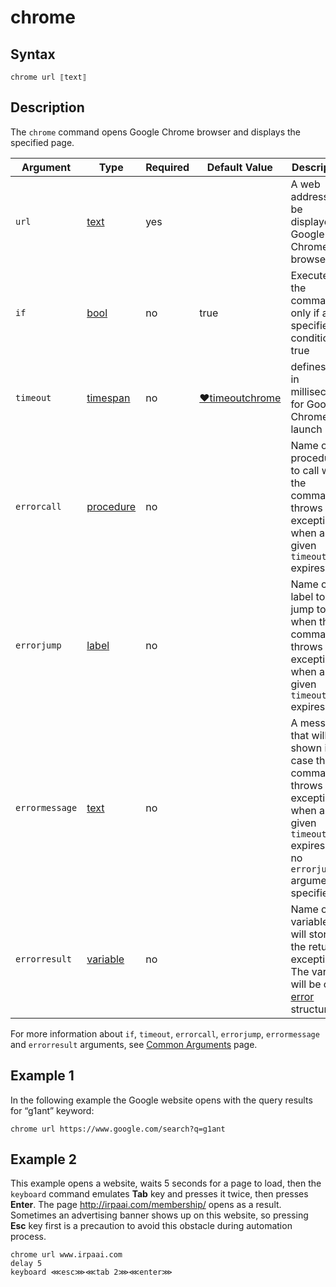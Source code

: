 # chrome

## Syntax

```G1ANT
chrome url ⟦text⟧
```

## Description

The `chrome` command opens Google Chrome browser and displays the specified page.

| Argument | Type | Required | Default Value | Description |
| -------- | ---- | -------- | ------------- | ----------- |
|`url`| [text](https://manual.g1ant.com/link/G1ANT.Language/G1ANT.Language/Structures/TextStructure.md) | yes| | A web address to be displayed in Google Chrome browser |
| `if`           | [bool](https://manual.g1ant.com/link/G1ANT.Language/G1ANT.Language/Structures/BooleanStructure.md) | no       | true                                                        | Executes the command only if a specified condition is true   |
|`timeout`| [timespan](https://manual.g1ant.com/link/G1ANT.Language/G1ANT.Language/Structures/TimeSpanStructure.md) | no       | [♥timeoutchrome](G1ANT.Language/G1ANT.Addon.Core/Variables/TimeoutCommandVariable.md) | defines time in milliseconds for Google Chrome to launch |
| `errorcall`    | [procedure](https://manual.g1ant.com/link/G1ANT.Language/G1ANT.Language/Structures/ProcedureStructure.md) | no       |                                                             | Name of a procedure to call when the command throws an exception or when a given `timeout` expires |
| `errorjump`    | [label](https://manual.g1ant.com/link/G1ANT.Language/G1ANT.Language/Structures/LabelStructure.md) | no       |                                                             | Name of the label to jump to when the command throws an exception or when a given `timeout` expires |
| `errormessage` | [text](https://manual.g1ant.com/link/G1ANT.Language/G1ANT.Language/Structures/TextStructure.md) | no       |                                                             | A message that will be shown in case the command throws an exception or when a given `timeout` expires, and no `errorjump` argument is specified |
| `errorresult`  | [variable](https://manual.g1ant.com/link/G1ANT.Language/G1ANT.Language/Structures/VariableStructure.md) | no       |                                                             | Name of a variable that will store the returned exception. The variable will be of [error](G1ANT.Language/G1ANT.Language/Structures/ErrorStructure.md) structure  |

For more information about `if`, `timeout`, `errorcall`, `errorjump`, `errormessage` and `errorresult` arguments, see [Common Arguments](https://manual.g1ant.com/link/G1ANT.Manual/appendices/common-arguments.md) page.

## Example 1

In the following example the Google website opens with the query results for “g1ant” keyword:

```G1ANT
chrome url https://www.google.com/search?q=g1ant
```

## Example 2

This example opens a website, waits 5 seconds for a page to load, then the `keyboard` command emulates **Tab** key and presses it twice, then presses **Enter**. The page http://irpaai.com/membership/ opens as a result. Sometimes an advertising banner shows up on this website, so pressing **Esc** key first is a precaution to avoid this obstacle during automation process.

```G1ANT
chrome url www.irpaai.com
delay 5
keyboard ⋘esc⋙⋘tab 2⋙⋘enter⋙
```

